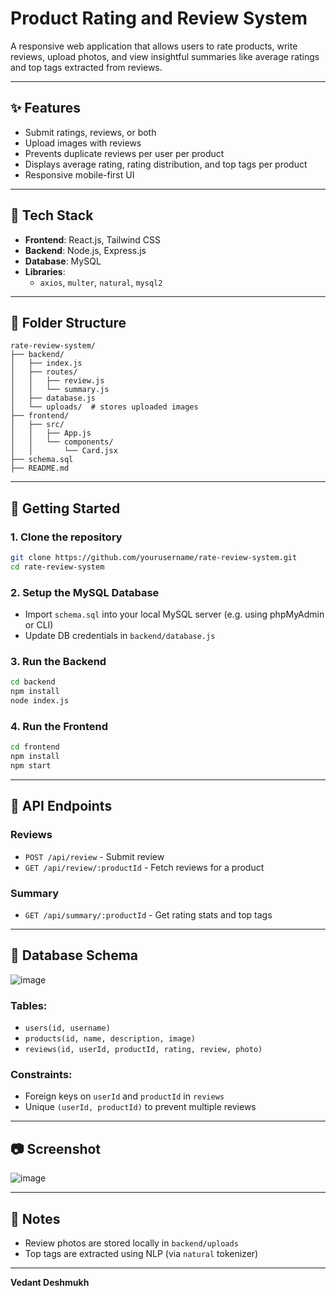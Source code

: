 # Product Rating and Review System

A responsive web application that allows users to rate products, write reviews, upload photos, and view insightful summaries like average ratings and top tags extracted from reviews.

---

## ✨ Features

-  Submit ratings, reviews, or both
-  Upload images with reviews
-  Prevents duplicate reviews per user per product
-  Displays average rating, rating distribution, and top tags per product
-  Responsive mobile-first UI

---

## 🧰 Tech Stack

- **Frontend**: React.js, Tailwind CSS
- **Backend**: Node.js, Express.js
- **Database**: MySQL
- **Libraries**:
  - `axios`, `multer`, `natural`, `mysql2`

---

## 📂 Folder Structure

```
rate-review-system/
├── backend/
│   ├── index.js
│   ├── routes/
│   │   ├── review.js
│   │   └── summary.js
│   ├── database.js
│   └── uploads/  # stores uploaded images
├── frontend/
│   ├── src/
│   │   ├── App.js
│   │   └── components/
│   │       └── Card.jsx
├── schema.sql
├── README.md
```

---

## 🚀 Getting Started

### 1. Clone the repository

```bash
git clone https://github.com/yourusername/rate-review-system.git
cd rate-review-system
```

### 2. Setup the MySQL Database

- Import `schema.sql` into your local MySQL server (e.g. using phpMyAdmin or CLI)
- Update DB credentials in `backend/database.js`

### 3. Run the Backend

```bash
cd backend
npm install
node index.js
```

### 4. Run the Frontend

```bash
cd frontend
npm install
npm start
```

---

## 🔹 API Endpoints

### Reviews

- `POST /api/review` - Submit review
- `GET /api/review/:productId` - Fetch reviews for a product

### Summary

- `GET /api/summary/:productId` - Get rating stats and top tags

---

## 📄 Database Schema
![image](https://github.com/user-attachments/assets/150fd666-944e-4595-89d1-2e457747c4a8)

### Tables:

- `users(id, username)`
- `products(id, name, description, image)`
- `reviews(id, userId, productId, rating, review, photo)`

### Constraints:

- Foreign keys on `userId` and `productId` in `reviews`
- Unique `(userId, productId)` to prevent multiple reviews

---

## 📷 Screenshot
![image](https://github.com/user-attachments/assets/3db2a71d-4eca-4c31-808f-83a5d486aefa)


---

## 📘 Notes

- Review photos are stored locally in `backend/uploads` 
- Top tags are extracted using NLP (via `natural` tokenizer)

---


**Vedant Deshmukh**



